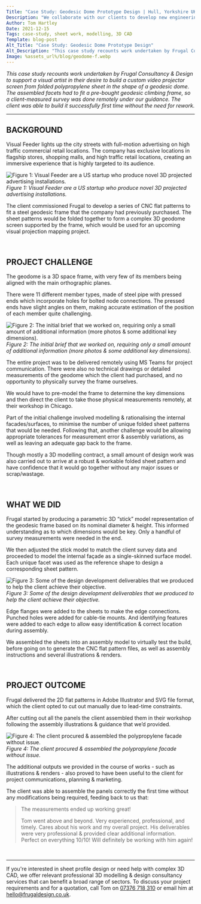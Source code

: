 ```yaml
---
Title: "Case Study: Geodesic Dome Prototype Design | Hull, Yorkshire UK"
Description: "We collaborate with our clients to develop new engineering product designs or help overcome complex mechanical & structural engineering challenges."
Author: Tom Hartley
Date: 2021-12-15
Tags: case-study, sheet work, modelling, 3D CAD
Template: blog-post
Alt_Title: "Case Study: Geodesic Dome Prototype Design"
Alt_Description: "This case study recounts work undertaken by Frugal Consultancy & Design to support a visual artist in their desire to build a custom video projector screen from folded polypropylene sheet in the shape of a geodesic dome. The assembled facets had to fit a pre-bought geodesic climbing frame, so a client-measured survey was done remotely under our guidance. The client was able to build it successfully first time without the need for rework."
Image: %assets_url%/blog/geodome-f.webp
---
```


*This case study recounts work undertaken by Frugal Consultancy & Design to support a visual artist in their desire to build a custom video projector screen from folded polypropylene sheet in the shape of a geodesic dome. The assembled facets had to fit a pre-bought geodesic climbing frame, so a client-measured survey was done remotely under our guidance. The client was able to build it successfully first time without the need for rework.*

---

## BACKGROUND

Visual Feeder lights up the city streets with full-motion advertising on high traffic commercial retail locations. The company has exclusive locations in flagship stores, shopping malls, and high traffic retail locations, creating an immersive experience that is highly targeted to its audience.

 ![Figure 1: Visual Feeder are a US startup who produce novel 3D projected advertising installations.](%assets_url%/blog/geodome-fig1.webp)
*Figure 1: Visual Feeder are a US startup who produce novel 3D projected advertising installations.*

The client commissioned Frugal to develop a series of CNC flat patterns to fit a steel geodesic frame that the company had previously purchased. The sheet patterns would be folded together to form a complex 3D geodome screen supported by the frame, which would be used for an upcoming visual projection mapping project.

<br>

## PROJECT CHALLENGE

The geodome is a 3D space frame, with very few of its members being aligned with the main orthographic planes.

There were 11 different member types, made of steel pipe with pressed ends which incorporate holes for bolted node connections. The pressed ends have slight angles on them, making accurate estimation of the position of each member quite challenging.

 ![Figure 2: The initial brief that we worked on, requiring only a small amount of additional information (more photos & some additional key dimensions).](%assets_url%/blog/geodome-fig2.webp)
*Figure 2: The initial brief that we worked on, requiring only a small amount of additional information (more photos & some additional key dimensions).*

The entire project was to be delivered remotely using MS Teams for project communication. There were also no technical drawings or detailed measurements of the geodome which the client had purchased, and no opportunity to physically survey the frame ourselves.

We would have to pre-model the frame to determine the key dimensions and then direct the client to take those physical measurements remotely, at their workshop in Chicago.

Part of the initial challenge involved modelling & rationalising the internal facades/surfaces, to minimise the number of unique folded sheet patterns that would be needed. Following that, another challenge would be allowing appropriate tolerances for measurement error & assembly variations, as well as leaving an adequate gap back to the frame.

Though mostly a 3D modelling contract, a small amount of design work was also carried out to arrive at a robust & workable folded sheet pattern and have confidence that it would go together without any major issues or scrap/wastage.

<br>

## WHAT WE DID

Frugal started by producing a parametric 3D “stick” model representation of the geodesic frame based on its nominal diameter & height. This informed understanding as to which dimensions would be key. Only a handful of survey measurements were needed in the end.

We then adjusted the stick model to match the client survey data and proceeded to model the internal façade as a single-skinned surface model. Each unique facet was used as the reference shape to design a corresponding sheet pattern.

 ![Figure 3: Some of the design development deliverables that we produced to help the client achieve their objective.](%assets_url%/blog/geodome-fig3.webp)
*Figure 3: Some of the design development deliverables that we produced to help the client achieve their objective.*

Edge flanges were added to the sheets to make the edge connections. Punched holes were added for cable-tie mounts. And identifying  features were added to each edge to allow easy identification & correct location during assembly.

We assembled the sheets into an assembly model to virtually test the build, before going on to generate the CNC flat pattern files, as well as assembly instructions and several illustrations & renders.

<br>

## PROJECT OUTCOME

Frugal delivered the 2D flat patterns in Adobe Illustrator and SVG file format, which the client opted to cut out manually due to lead-time constraints. 

After cutting out all the panels the client assembled them in their workshop following the assembly illustrations & guidance that we’d provided.

 ![Figure 4: The client procured & assembled the polypropylene facade without issue.](%assets_url%/blog/geodome-fig4.webp)
*Figure 4: The client procured & assembled the polypropylene facade without issue.*

The additional outputs we provided in the course of works - such as illustrations & renders - also proved to have been useful to the client for project communications, planning & marketing. 

The client was able to assemble the panels correctly the first time without any modifications being required, feeding back to us that:

> The measurements ended up working great! 
> 
> Tom went above and beyond. Very experienced, professional, and timely. Cares about his work and my overall project. His deliverables were very professional & provided clear additional information. Perfect on everything 10/10! Will definitely be working with him again!

<br> 

---
<p>If you're interested in sheet profile design or need help with complex 3D CAD, we offer relevant professional 3D modelling & design  consultancy services that can benefit a broad range of sectors. To discuss your project requirements and for a quotation, call Tom on <a href="tel:+44(0)7376718310">07376 718 310</a> or email him at <a href="mailto:hello@frugaldesign.co.uk">hello@frugaldesign.co.uk</a>.</p>